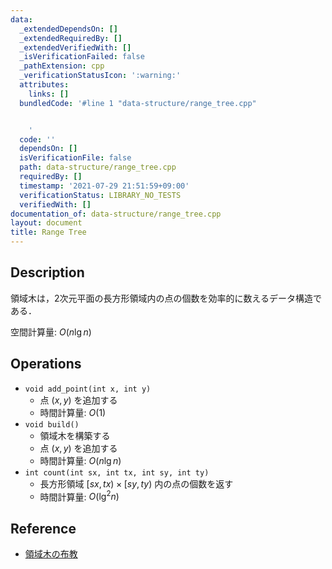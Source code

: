 ```yaml
---
data:
  _extendedDependsOn: []
  _extendedRequiredBy: []
  _extendedVerifiedWith: []
  _isVerificationFailed: false
  _pathExtension: cpp
  _verificationStatusIcon: ':warning:'
  attributes:
    links: []
  bundledCode: '#line 1 "data-structure/range_tree.cpp"


    '
  code: ''
  dependsOn: []
  isVerificationFile: false
  path: data-structure/range_tree.cpp
  requiredBy: []
  timestamp: '2021-07-29 21:51:59+09:00'
  verificationStatus: LIBRARY_NO_TESTS
  verifiedWith: []
documentation_of: data-structure/range_tree.cpp
layout: document
title: Range Tree
---
```


## Description

領域木は，2次元平面の長方形領域内の点の個数を効率的に数えるデータ構造である．

空間計算量: $O(n\lg n)$

## Operations

- `void add_point(int x, int y)`
    - 点 $(x, y)$ を追加する
    - 時間計算量: $O(1)$
- `void build()`
    - 領域木を構築する
    - 点 $(x, y)$ を追加する
    - 時間計算量: $O(n\lg n)$
- `int count(int sx, int tx, int sy, int ty)`
    - 長方形領域 $[sx, tx) \times [sy, ty)$ 内の点の個数を返す
    - 時間計算量: $O(\lg^2 n)$

## Reference

- [領域木の布教](https://mugen1337.hatenablog.com/entry/2021/05/22/224041)
